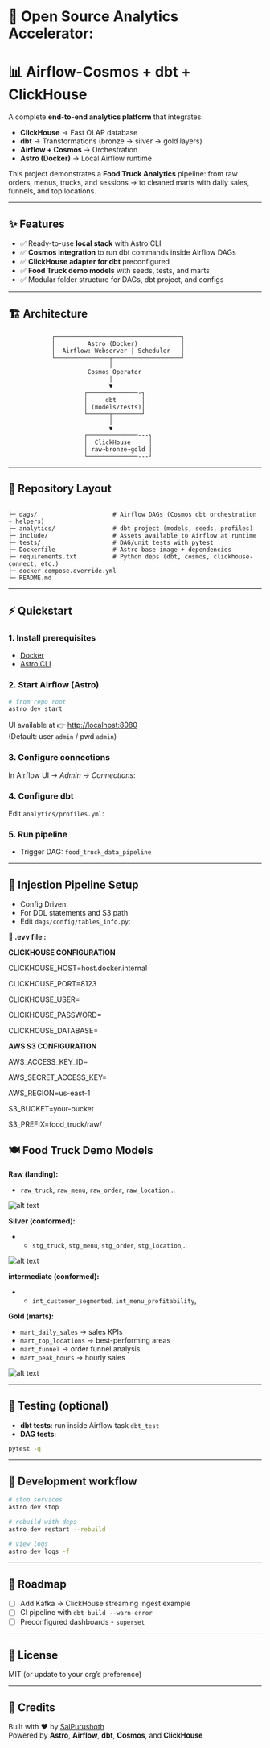 # 🚀 Open Source Analytics Accelerator: 
# 📊 Airflow-Cosmos + dbt + ClickHouse

A complete **end-to-end analytics platform** that integrates:

- **ClickHouse** → Fast OLAP database
- **dbt** → Transformations (bronze → silver → gold layers)
- **Airflow + Cosmos** → Orchestration
- **Astro (Docker)** → Local Airflow runtime

This project demonstrates a **Food Truck Analytics** pipeline: from raw orders, menus, trucks, and sessions → to cleaned marts with daily sales, funnels, and top locations.

---

## ✨ Features

- ✅ Ready-to-use **local stack** with Astro CLI
- ✅ **Cosmos integration** to run dbt commands inside Airflow DAGs
- ✅ **ClickHouse adapter for dbt** preconfigured
- ✅ **Food Truck demo models** with seeds, tests, and marts
- ✅ Modular folder structure for DAGs, dbt project, and configs

---

## 🏗️ Architecture

```
            ┌───────────────────────────────────┐
            │         Astro (Docker)            │
            │  Airflow: Webserver | Scheduler   │
            └───────────────┬───────────────────┘
                            │
                      Cosmos Operator
                            │
                            ▼
                     ┌──────────────-┐
                     │     dbt       │
                     │ (models/tests)│
                     └──────┬────────┘
                            │
                            ▼
                     ┌──────────────---┐
                     │  ClickHouse     │
                     │ raw→bronze→gold |
                     └──────────────---┘
```

---

## 📂 Repository Layout

```
.
├─ dags/                     # Airflow DAGs (Cosmos dbt orchestration + helpers)
├─ analytics/                # dbt project (models, seeds, profiles)
├─ include/                  # Assets available to Airflow at runtime
├─ tests/                    # DAG/unit tests with pytest
├─ Dockerfile                # Astro base image + dependencies
├─ requirements.txt          # Python deps (dbt, cosmos, clickhouse-connect, etc.)
├─ docker-compose.override.yml
└─ README.md
```

---

## ⚡ Quickstart

### 1. Install prerequisites

- [Docker](https://docs.docker.com/get-docker/)
- [Astro CLI](https://www.astronomer.io/docs/astro/cli/install-cli)

### 2. Start Airflow (Astro)

```bash
# from repo root
astro dev start
```

UI available at 👉 [http://localhost:8080](http://localhost:8080)  
(Default: user `admin` / pwd `admin`)

### 3. Configure connections

In Airflow UI → _Admin → Connections_:

### 4. Configure dbt

Edit `analytics/profiles.yml`:

### 5. Run pipeline

- Trigger DAG: `food_truck_data_pipeline`

---

## 🔧 Injestion Pipeline Setup

- Config Driven: 
- For DDL statements and S3 path
- Edit `dags/config/tables_info.py`:

**🔧 .evv file :**

**CLICKHOUSE CONFIGURATION**

CLICKHOUSE_HOST=host.docker.internal

CLICKHOUSE_PORT=8123

CLICKHOUSE_USER=

CLICKHOUSE_PASSWORD=

CLICKHOUSE_DATABASE=

**AWS S3 CONFIGURATION**

AWS_ACCESS_KEY_ID=

AWS_SECRET_ACCESS_KEY=

AWS_REGION=us-east-1

S3_BUCKET=your-bucket

S3_PREFIX=food_truck/raw/


## 🍽️ Food Truck Demo Models

**Raw (landing):**

- `raw_truck`, `raw_menu`, `raw_order`, `raw_location`,..

![alt text](images/1*CgPOptqGehCjUiT1UcydXg.webp)

**Silver (conformed):**

- - `stg_truck`, `stg_menu`, `stg_order`, `stg_location`,..

![alt text](images/1*6SWDcO5dhoM_EnfYzyrnZw.webp)

**intermediate (conformed):**

- - `int_customer_segmented`, `int_menu_profitability`,

**Gold (marts):**

- `mart_daily_sales` → sales KPIs
- `mart_top_locations` → best-performing areas
- `mart_funnel` → order funnel analysis
- `mart_peak_hours` → hourly sales

![alt text](images/1*DeAIiwRLu79CiTrWdcMtDQ.webp)

---

## 🧪 Testing (optional)

- **dbt tests**: run inside Airflow task `dbt_test`
- **DAG tests**:

```bash
pytest -q
```

---

## 🔧 Development workflow

```bash
# stop services
astro dev stop

# rebuild with deps
astro dev restart --rebuild

# view logs
astro dev logs -f
```

---

## 🚀 Roadmap

- [ ] Add Kafka → ClickHouse streaming ingest example
- [ ] CI pipeline with `dbt build --warn-error`
- [ ] Preconfigured dashboards - `superset`

---

## 📜 License

MIT (or update to your org’s preference)

---

## 🙌 Credits

Built with ❤️ by [SaiPurushoth](https://github.com/SaiPurushoth)  
Powered by **Astro**, **Airflow**, **dbt**, **Cosmos**, and **ClickHouse**

